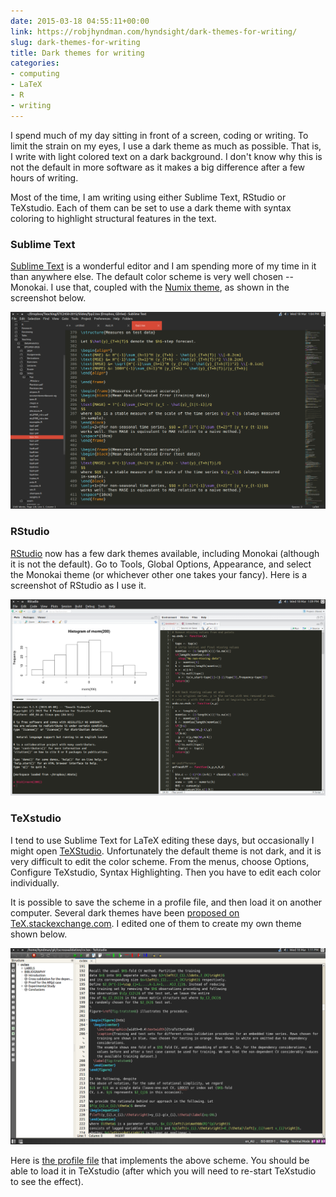 ```yaml
---
date: 2015-03-18 04:55:11+00:00
link: https://robjhyndman.com/hyndsight/dark-themes-for-writing/
slug: dark-themes-for-writing
title: Dark themes for writing
categories:
- computing
- LaTeX
- R
- writing
---
```


I spend much of my day sitting in front of a screen, coding or writing. To limit the strain on my eyes, I use a dark theme as much as possible. That is, I write with light colored text on a dark background. I don't know why this is not the default in more software as it makes a big difference after a few hours of writing.

Most of the time, I am writing using either Sublime Text, RStudio or TeXstudio. Each of them can be set to use a dark theme with syntax coloring to highlight structural features in the text.
<!-- more -->



### Sublime Text



[Sublime Text](http://www.sublimetext.com/) is a wonderful editor and I am spending more of my time in it than anywhere else. The default color scheme is very well chosen -- Monokai. I use that, coupled with the [Numix theme](https://packagecontrol.io/packages/Numix%20Theme), as shown in the screenshot below.

[![Screenshot from 2015-03-18 13:04:50](/files/Screenshot-from-2015-03-18-130450.png)](/files/Screenshot-from-2015-03-18-130450.png)



### RStudio



[RStudio](http://www.rstudio.com/) now has a few dark themes available, including Monokai (although it is not the default). Go to Tools, Global Options, Appearance, and select the Monokai theme (or whichever other one takes your fancy). Here is a screenshot of RStudio as I use it.

[![Screenshot from 2015-03-18 13:09:02](/files/Screenshot-from-2015-03-18-130902.png)](/files/Screenshot-from-2015-03-18-130902.png)



### TeXstudio



I tend to use Sublime Text for LaTeX editing these days, but occasionally I might open [TeXStudio](http://texstudio.sourceforge.net/). Unfortunately the default theme is not dark, and it is very difficult to edit the color scheme. From the menus, choose Options, Configure TeXstudio, Syntax Highlighting. Then you have to edit each color individually.

It is possible to save the scheme in a profile file, and then load it on another computer. Several dark themes have been [proposed on TeX.stackexchange.com](http://tex.stackexchange.com/q/108315/143). I edited one of them to create my own theme shown below.

[![Screenshot from 2015-03-18 13:11:22](/files/Screenshot-from-2015-03-18-131122.png)](/files/Screenshot-from-2015-03-18-131122.png)

Here is [the profile file](https://robjhyndman.com/download/rjh.txsprofile) that implements the above scheme. You should be able to load it in TeXstudio (after which you will need to re-start TeXstudio to see the effect).
